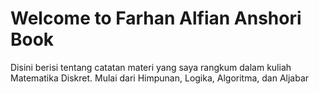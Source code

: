 # Welcome to Farhan Alfian Anshori Book

Disini berisi tentang catatan materi yang saya rangkum dalam kuliah Matematika Diskret. Mulai dari Himpunan, Logika, Algoritma, dan Aljabar


```{tableofcontents}
